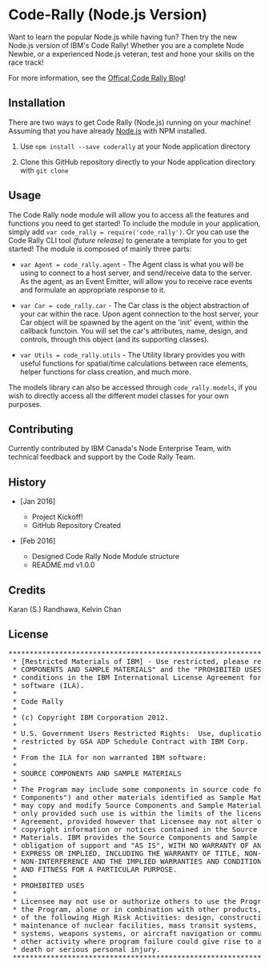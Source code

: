 # Code-Rally (Node.js Version)

Want to learn the popular Node.js while having fun? Then try the new Node.js version of IBM's Code Rally! Whether you are a complete Node Newbie, or a experienced Node.js veteran, test and hone your skills on the race track!

For more information, see the <a target="_blank" href="https://www.ibm.com/developerworks/community/blogs/code-rally/entry/landing?lang=en">Offical Code Rally Blog</a>!

## Installation

There are two ways to get Code Rally (Node.js) running on your machine! Assuming that you have already <a target="_blank" href="https://nodejs.org/en/">Node.js</a> with NPM installed.

1. Use `npm install --save coderally` at your Node application directory

2. Clone this GitHub repository directly to your Node application directory with `git clone`

## Usage

The Code Rally node module will allow you to access all the features and functions you need to get started! To include the module in your application, simply add `var code_rally = require('code_rally')`. Or you can use the Code Rally CLI tool <i>(future release)</i> to generate a template for you to get started! The module is composed of mainly three parts:

* `var Agent = code_rally.agent` - The Agent class is what you will be using to connect to a host server, and send/receive data to the server. As the agent, as an Event Emitter, will allow you to receive race events and formulate an appropriate response to it.

* `var Car = code_rally.car` - The Car class is the object abstraction of your car within the race. Upon agent connection to the host server, your Car object will be spawned by the agent on the 'init' event, within the callback functoin. You will set the car's attributes, name, design, and controls, through this object (and its supporting classes).

* `var Utils = code_rally.utils` - The Utility library provides you with useful functions for spatial/time calculations between race elements, helper functions for class creation, and much more.

The models library can also be accessed through `code_rally.models`, if you wish to directly access all the different model classes for your own purposes. 

## Contributing

Currently contributed by IBM Canada's Node Enterprise Team, with technical feedback and support by the Code Rally Team.

## History

* [Jan 2016]
  - Project Kickoff!
  - GitHub Repository Created

* [Feb 2016]
  - Designed Code Rally Node Module structure
  - README.md v1.0.0

## Credits

Karan (S.) Randhawa, Kelvin Chan

## License

<pre>
*******************************************************************************
 * [Restricted Materials of IBM] - Use restricted, please refer to the "SOURCE
 * COMPONENTS AND SAMPLE MATERIALS" and the "PROHIBITED USES" terms and
 * conditions in the IBM International License Agreement for non warranted IBM
 * software (ILA).
 * 
 * Code Rally
 * 
 * (c) Copyright IBM Corporation 2012.
 * 
 * U.S. Government Users Restricted Rights:  Use, duplication or disclosure
 * restricted by GSA ADP Schedule Contract with IBM Corp. 
 * 
 * From the ILA for non warranted IBM software:
 * 
 * SOURCE COMPONENTS AND SAMPLE MATERIALS
 * 
 * The Program may include some components in source code form ("Source
 * Components") and other materials identified as Sample Materials. Licensee
 * may copy and modify Source Components and Sample Materials for internal use
 * only provided such use is within the limits of the license rights under this
 * Agreement, provided however that Licensee may not alter or delete any
 * copyright information or notices contained in the Source Components or Sample
 * Materials. IBM provides the Source Components and Sample Materials without
 * obligation of support and "AS IS", WITH NO WARRANTY OF ANY KIND, EITHER
 * EXPRESS OR IMPLIED, INCLUDING THE WARRANTY OF TITLE, NON-INFRINGEMENT OR
 * NON-INTERFERENCE AND THE IMPLIED WARRANTIES AND CONDITIONS OF MERCHANTABILITY
 * AND FITNESS FOR A PARTICULAR PURPOSE.
 * 
 * PROHIBITED USES
 * 
 * Licensee may not use or authorize others to use the Program or any part of
 * the Program, alone or in combination with other products, in support of any
 * of the following High Risk Activities: design, construction, control, or
 * maintenance of nuclear facilities, mass transit systems, air traffic control
 * systems, weapons systems, or aircraft navigation or communications, or any
 * other activity where program failure could give rise to a material threat of
 * death or serious personal injury.
 ******************************************************************************
</pre>
